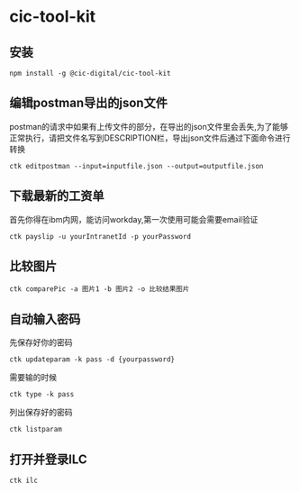 # cic-tool-kit

##  安装
```
npm install -g @cic-digital/cic-tool-kit
```

##  编辑postman导出的json文件
postman的请求中如果有上传文件的部分，在导出的json文件里会丢失,为了能够正常执行，请把文件名写到DESCRIPTION栏，导出json文件后通过下面命令进行转换
```
ctk editpostman --input=inputfile.json --output=outputfile.json
```

##  下载最新的工资单
首先你得在ibm内网，能访问workday,第一次使用可能会需要email验证
```
ctk payslip -u yourIntranetId -p yourPassword
```

##  比较图片
```
ctk comparePic -a 图片1 -b 图片2 -o 比较结果图片
```

## 自动输入密码
先保存好你的密码
```
ctk updateparam -k pass -d {yourpassword}
```

需要输的时候
```
ctk type -k pass
```

列出保存好的密码
```
ctk listparam
```

##  打开并登录ILC
```
ctk ilc
```